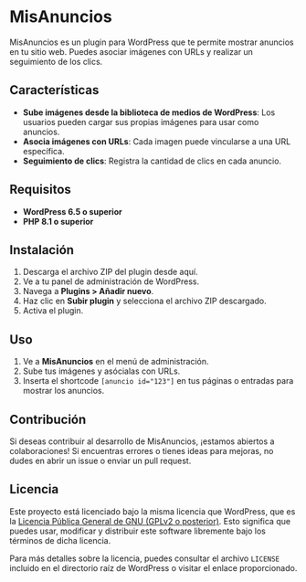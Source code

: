 # MisAnuncios

MisAnuncios es un plugin para WordPress que te permite mostrar anuncios en tu sitio web. Puedes asociar imágenes con URLs y realizar un seguimiento de los clics.

## Características

- **Sube imágenes desde la biblioteca de medios de WordPress**: Los usuarios pueden cargar sus propias imágenes para usar como anuncios.
- **Asocia imágenes con URLs**: Cada imagen puede vincularse a una URL específica.
- **Seguimiento de clics**: Registra la cantidad de clics en cada anuncio.

## Requisitos

- **WordPress 6.5 o superior**
- **PHP 8.1 o superior**

## Instalación

1. Descarga el archivo ZIP del plugin desde aquí.
2. Ve a tu panel de administración de WordPress.
3. Navega a **Plugins > Añadir nuevo**.
4. Haz clic en **Subir plugin** y selecciona el archivo ZIP descargado.
5. Activa el plugin.

## Uso

1. Ve a **MisAnuncios** en el menú de administración.
2. Sube tus imágenes y asócialas con URLs.
3. Inserta el shortcode `[anuncio id="123"]` en tus páginas o entradas para mostrar los anuncios.

## Contribución

Si deseas contribuir al desarrollo de MisAnuncios, ¡estamos abiertos a colaboraciones! Si encuentras errores o tienes ideas para mejoras, no dudes en abrir un issue o enviar un pull request.

## Licencia
Este proyecto está licenciado bajo la misma licencia que WordPress, que es la [Licencia Pública General de GNU (GPLv2 o posterior)](https://es.wordpress.org/about/license/). Esto significa que puedes usar, modificar y distribuir este software libremente bajo los términos de dicha licencia.

Para más detalles sobre la licencia, puedes consultar el archivo `LICENSE` incluido en el directorio raíz de WordPress o visitar el enlace proporcionado.

